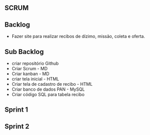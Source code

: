 ## SCRUM

## Backlog

- Fazer site para realizar recibos de dízimo, missão, coleta e oferta.

## Sub Backlog
- criar repositório Github
- Criar Scrum - MD
- Criar kanban - MD
- criar tela inicial - HTML
- Criar tela de cadastro de recibo - HTML
- Criar banco de dados PAN - MySQL
- Criar código SQL para tabela recibo
## Sprint 1

## Sprint 2
